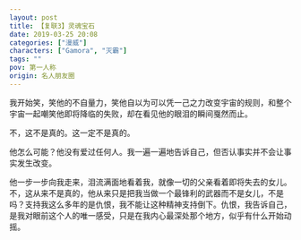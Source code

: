```yaml
---
layout: post
title: 【复联3】灵魂宝石
date: 2019-03-25 20:08
categories: ["漫威"]
characters: ["Gamora", "灭霸"]
tags: ""
pov: 第一人称
origin: 名人朋友圈
---
```


我开始笑，笑他的不自量力，笑他自以为可以凭一己之力改变宇宙的规则，和整个宇宙一起嘲笑他即将降临的失败，却在看见他的眼泪的瞬间戛然而止。

不，这不是真的。这一定不是真的。 

他怎么可能？他没有爱过任何人。我一遍一遍地告诉自己，但否认事实并不会让事实发生改变。

他一步一步向我走来，泪流满面地看着我，就像一切的父亲看着即将失去的女儿。不，这从来不是真的，他从来只是把我当做一个最锋利的武器而不是女儿，不是吗？支持我这么多年的是仇恨，我不能让这种精神支持倒下。仇恨，我告诉自己，是我对眼前这个人的唯一感受，只是在我内心最深处那个地方，似乎有什么开始动摇。
